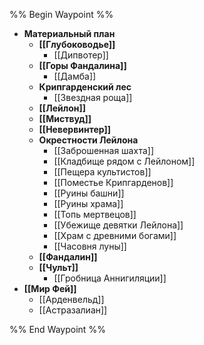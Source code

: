 %% Begin Waypoint %%
- **Материальный план**
	- **[[Глубоководье]]**
		- [[Дипвотер]]
	- **[[Горы Фандалина]]**
		- [[Дамба]]
	- **Крипгарденский лес**
		- [[Звездная роща]]
	- **[[Лейлон]]**
	- **[[Миствуд]]**
	- **[[Невервинтер]]**
	- **Окрестности Лейлона**
		- [[Заброшенная шахта]]
		- [[Кладбище рядом с Лейлоном]]
		- [[Пещера культистов]]
		- [[Поместье Крипгарденов]]
		- [[Руины башни]]
		- [[Руины храма]]
		- [[Топь мертвецов]]
		- [[Убежище девятки Лейлона]]
		- [[Храм с древними богами]]
		- [[Часовня луны]]
	- **[[Фандалин]]**
	- **[[Чульт]]**
		- [[Гробница Аннигиляции]]
- **[[Мир Фей]]**
	- [[Арденвельд]]
	- [[Астразалиан]]

%% End Waypoint %%
